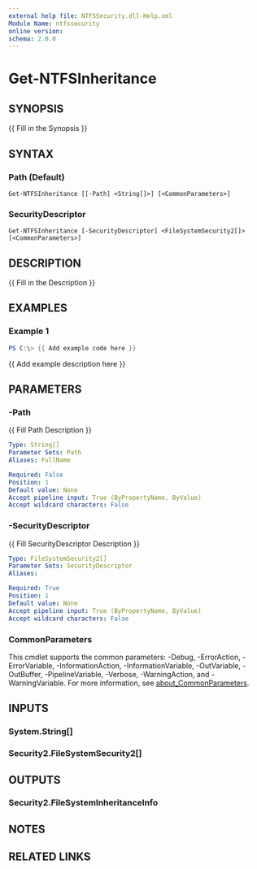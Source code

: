 ```yaml
---
external help file: NTFSSecurity.dll-Help.xml
Module Name: ntfssecurity
online version:
schema: 2.0.0
---
```


# Get-NTFSInheritance

## SYNOPSIS

{{ Fill in the Synopsis }}

## SYNTAX

### Path (Default)
```
Get-NTFSInheritance [[-Path] <String[]>] [<CommonParameters>]
```

### SecurityDescriptor
```
Get-NTFSInheritance [-SecurityDescriptor] <FileSystemSecurity2[]> [<CommonParameters>]
```

## DESCRIPTION

{{ Fill in the Description }}

## EXAMPLES

### Example 1

```PowerShell
PS C:\> {{ Add example code here }}
```

{{ Add example description here }}

## PARAMETERS

### -Path

{{ Fill Path Description }}

```yaml
Type: String[]
Parameter Sets: Path
Aliases: FullName

Required: False
Position: 1
Default value: None
Accept pipeline input: True (ByPropertyName, ByValue)
Accept wildcard characters: False
```

### -SecurityDescriptor

{{ Fill SecurityDescriptor Description }}

```yaml
Type: FileSystemSecurity2[]
Parameter Sets: SecurityDescriptor
Aliases:

Required: True
Position: 1
Default value: None
Accept pipeline input: True (ByPropertyName, ByValue)
Accept wildcard characters: False
```

### CommonParameters
This cmdlet supports the common parameters: -Debug, -ErrorAction, -ErrorVariable, -InformationAction, -InformationVariable, -OutVariable, -OutBuffer, -PipelineVariable, -Verbose, -WarningAction, and -WarningVariable. For more information, see [about_CommonParameters](http://go.microsoft.com/fwlink/?LinkID=113216).

## INPUTS

### System.String[]

### Security2.FileSystemSecurity2[]

## OUTPUTS

### Security2.FileSystemInheritanceInfo

## NOTES

## RELATED LINKS
